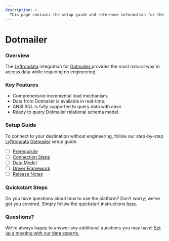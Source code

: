 ```yaml
---
description: >-
  This page contains the setup guide and reference information for the Dotmailer source connector.
---
```


# Dotmailer

### Overview

The [Lyftrondata](https://www.lyftrondata.com/) integration for [Dotmailer](https://www.lyftrondata.com/integration/dotmailer/)[ ](https://www.lyftrondata.com/integration/dotmailer/)provides the most natural way to access data while requiring no engineering.

### Key Features

* Comprehensive incremental load mechanism.
* Data from Dotmailer is available in real-time.&#x20;
* ANSI SQL is fully supported to query data with ease.
* Ready to query Dotmailer relational schema model.

### Setup Guide

To connect to your destination without engineering, follow our step-by-step [Lyftrondata](https://www.lyftrondata.com/)  [Dotmailer](https://www.lyftrondata.com/integration/dotmailer/) setup guide.

* [ ] [Prerequisite](../../marketing-analytics/dotmailer/prerequisite.md)
* [ ] [Connection Steps](../../marketing-analytics/dotmailer/connection-steps.md)
* [ ] [Data Model](../../marketing-analytics/dotmailer/data-model/)
* [ ] [Driver Framework](../../marketing-analytics/dotmailer/driver-framework/)
* [ ] [Release Notes](../../marketing-analytics/dotmailer/release-notes.md)

### Quickstart Steps

Do you have questions about how to use the platform? Don't worry; we've got you covered. Simply follow the quickstart instructions [here](../../../quickstart-steps.md).

### Questions? <a href="#questions" id="questions"></a>

We're always happy to answer any additional questions you may have! [Set up a meeting with our data experts.](https://www.lyftrondata.com/book-a-meeting/)

